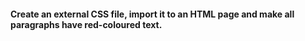 #### Create an external CSS file, import it to an HTML page and make all paragraphs have red-coloured text.